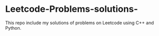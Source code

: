 # Leetcode-Problems-solutions-
This repo include my solutions of problems on Leetcode using C++ and Python. 
